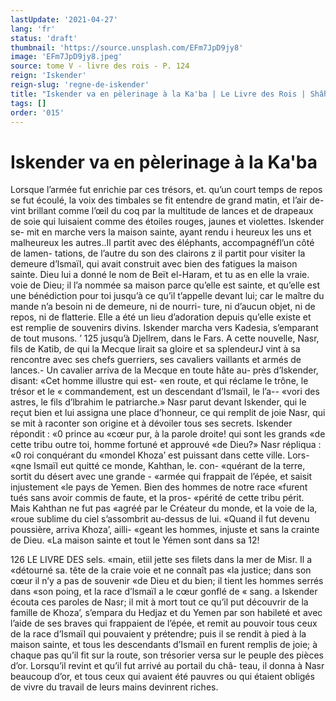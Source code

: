 ```yaml
---
lastUpdate: '2021-04-27'
lang: 'fr'
status: 'draft'
thumbnail: 'https://source.unsplash.com/EFm7JpD9jy8'
image: 'EFm7JpD9jy8.jpeg'
source: tome V - livre des rois - P. 124
reign: 'Iskender'
reign-slug: 'regne-de-iskender'
title: "Iskender va en pèlerinage à la Ka'ba | Le Livre des Rois | Shâhnâmeh"
tags: []
order: '015'
---
```


# Iskender va en pèlerinage à la Ka'ba

Lorsque l’armée fut enrichie par ces trésors, et.
qu’un court temps de repos se fut écoulé, la voix des timbales se fit entendre de grand matin, et l’air de-
vint brillant comme l’œil du coq par la multitude de lances et de drapeaux de soie qui luisaient comme des étoiles rouges, jaunes et violettes. Iskender se- mit en marche vers la maison sainte, ayant rendu
i heureux les uns et malheureux les autres..Il partit avec des éléphants, accompagnéfl’un côté de lamen-
tations, de l’autre du son des clairons z il partit pour visiter la demeure d’lsmaïl, qui avait construit avec bien des fatigues la maison sainte. Dieu lui a donné le nom de Beït el-Haram, et tu as en elle la vraie. voie de Dieu; il l’a nommée sa maison parce qu’elle
est sainte, et qu’elle est une bénédiction pour toi jusqu’à ce qu’il t’appelle devant lui; car le maître
du mande n’a besoin ni de demeure, ni de nourri- ture, ni d’aucun objet, ni de repos, ni de flatterie. Elle a été un lieu d’adoration depuis qu’elle existe et
est remplie de souvenirs divins.
Iskender marcha vers Kadesia, s’emparant de tout
musons. ’ 125 jusqu’à Djellrem, dans le Fars. A cette nouvelle,
Nasr, fils de Katib, de qui la Mecque lirait sa gloire et sa splendeurJ vint à sa rencontre avec ses chefs guerriers, ses cavaliers vaillants et armés de lances.- Un cavalier arriva de la Mecque en toute hâte au- près d’lskender, disant: «Cet homme illustre qui est-
«en route, et qui réclame le trône, le trésor et le
« commandement, est un descendant d’Ismaïl, le l’a--
«vori des astres, le fils d’lbrahim le patriarche.»
Nasr parut devant Iskender, qui le reçut bien et lui assigna une place d’honneur, ce qui remplit de joie Nasr, qui se mit à raconter son origine et à dévoiler tous ses secrets. Iskender répondit : «0 prince au «cœur pur, à la parole droite! qui sont les grands «de cette tribu outre toi, homme fortuné et approuvé
«de Dieu?» Nasr répliqua : «0 roi conquérant du «mondel Khoza’ est puissant dans cette ville. Lors- «qne Ismaïl eut quitté ce monde, Kahthan, le. con- «quérant de la terre, sortit du désert avec une grande - «armée qui frappait de l’épée, et saisit injustement
«le pays de Yemen. Bien des hommes de notre race «furent tués sans avoir commis de faute, et la pros- «périté de cette tribu périt. Mais Kahthan ne fut pas «agréé par le Créateur du monde, et la voie de la,
«roue sublime du ciel s’assombrit au-dessus de lui. «Quand il fut devenu poussière, arriva Khoza’, ailli- «geant les hommes, injuste et sans la crainte de Dieu. «La maison sainte et tout le Yémen sont dans sa
12!

126 LE LIVRE DES sels.
«main, etiil jette ses filets dans la mer de Misr. Il a «détourné sa. tête de la craie voie et ne connaît pas
«la justice; dans son cœur il n’y a pas de souvenir
«de Dieu et du bien; il tient les hommes serrés dans «son poing, et la race d’lsmaïl a le cœur gonflé de
« sang. a
Iskender écouta ces paroles de Nasr; il mit à mort tout ce qu’il put découvrir de la famille de Khoza’, s’empara du Hedjaz et du Yemen par son habileté
et avec l’aide de ses braves qui frappaient de l’épée,
et remit au pouvoir tous ceux de la race d’Ismaïl qui pouvaient y prétendre; puis il se rendit à pied à la maison sainte, et tous les descendants d’Ismaïl en furent remplis de joie; à chaque pas qu’il fit sur la route, son trésorier versa sur le peuple des pièces d’or. Lorsqu’il revint et qu’il fut arrivé au portail du châ- teau, il donna à Nasr beaucoup d’or, et tous ceux qui avaient été pauvres ou qui étaient obligés de vivre
du travail de leurs mains devinrent riches.
